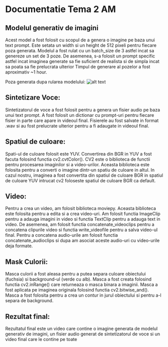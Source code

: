 # Documentatie Tema 2 AM


## Modelul generativ de imagini

Acest model a fost folosit cu scopul de a genera o imagine pe baza unui text prompt. Este setata un width si un height de 512 pixeli pentru fiecare poza generata. Modelul a fost rulat cu un batch_size de 3 astfel incat sa genereze un set de 3 poze. 
De asemenea, s-a folosit un prompt specific astfel incat imaginea generate sa fie suficient de realista si de simpla incat sa poata sa fie prelucrata ulterior
Timpul de generare al pozelor a fost aproximativ ~1 hour.

Poza generata dupa rularea modelului:
![alt text](https://file%2B.vscode-resource.vscode-cdn.net/Users/rares/ProjectsVSC/pythonProject/images/image_v2_1.png?version%3D1715506396017)

## Sintetizare Voce:
Sintetizatorul de voce a fost folosit pentru a genera un fisier audio pe baza unui text prompt. A fost folosit un dictionar cu prompt-uri pentru fiecare fisier in parte care apare in videoul final. Fisierele au fost salvate in format .wav si au fost prelucrate ulterior pentru a fi adaugate in videoul final.

## Spatiul de culoare:

Spati-ul de culoare folosit este YUV. Convertirea din BGR in YUV a fost facuta folosind functia cv2.cvtColor().
CV2 este o biblioteca de functii pentru procesarea imaginilor si a video-urilor. Aceasta biblioteca este folosita pentru a converti o imagine dintr-un spatiu de culoare in altul. In cazul nostru, imaginea a fost convertita din spatiul de culoare BGR in spatiul de culoare YUV intrucat cv2 foloseste spatiul de culoare BGR ca default.

## Video:
Pentru a crea un video, am folosit biblioteca moviepy. Aceasta biblioteca este folosita pentru a edita si a crea video-uri. Am folosit functia ImageClip pentru a adauga imagini in video si functia TextClip pentru a adauga text in video. De asemenea, am folosit functia concatenate_videoclips pentru a concatena clipurile video si functia write_videofile pentru a salva video-ul final.
Pentru a concatena audio-urile am folosit functia concatenate_audioclips si dupa am asociat aceste audio-uri cu video-urile deja formate.

## Mask Culorii:
Masca culorii a fost aleasa pentru a putea separa culoare obiectului (fuchsia) si background-ul (verde cu alb). Masca a fost creata folosind functia cv2.inRange() care returneaza o masca binara a imaginii. Masca a fost aplicata pe imaginea originala folosind functia cv2.bitwise_and(). Masca a fost folosita pentru a crea un contur in jurul obiectului si pentru a-l separa de background.

## Rezultat final:
Rezultatul final este un video care contine o imagine generata de modelul generativ de imagini, un fisier audio generat de sintetizatorul de voce si un video final care le contine pe toate